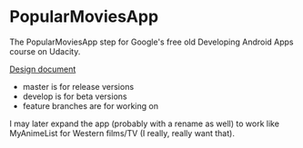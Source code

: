 # PopularMoviesApp
The PopularMoviesApp step for Google's free old Developing Android Apps course on Udacity.

[Design document](https://docs.google.com/document/d/1ZlN1fUsCSKuInLECcJkslIqvpKlP7jWL2TP9m6UiA6I/pub?embedded=true)

* master is for release versions
* develop is for beta versions
* feature branches are for working on

I may later expand the app (probably with a rename as well) to work like MyAnimeList for Western films/TV (I really, really want that).
